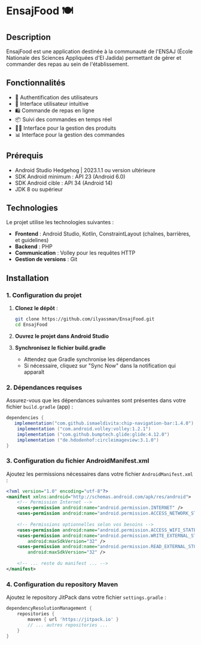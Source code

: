 # EnsajFood 🍽️

## Description
EnsajFood est une application destinée à la communauté de l'ENSAJ (École Nationale des Sciences Appliquées d'El Jadida) permettant de gérer et commander des repas au sein de l'établissement.

## Fonctionnalités
- 🔐 Authentification des utilisateurs
- 📱 Interface utilisateur intuitive
- 🛍️ Commande de repas en ligne
- 📦 Suivi des commandes en temps réel
- 👨‍💼 Interface pour la gestion des produits
- 📊 Interface pour la gestion des commandes

## Prérequis
- Android Studio Hedgehog | 2023.1.1 ou version ultérieure
- SDK Android minimum : API 23 (Android 6.0)
- SDK Android cible : API 34 (Android 14)
- JDK 8 ou supérieur

## Technologies
Le projet utilise les technologies suivantes :
- **Frontend** : Android Studio, Kotlin, ConstraintLayout (chaînes, barrières, et guidelines)
- **Backend** : PHP
- **Communication** : Volley pour les requêtes HTTP
- **Gestion de versions** : Git

## Installation

### 1. Configuration du projet

1. **Clonez le dépôt** :
   ```bash
   git clone https://github.com/ilyassman/EnsajFood.git
   cd EnsajFood
   ```

2. **Ouvrez le projet dans Android Studio**

3. **Synchronisez le fichier build.gradle**
   - Attendez que Gradle synchronise les dépendances
   - Si nécessaire, cliquez sur "Sync Now" dans la notification qui apparaît

### 2. Dépendances requises

Assurez-vous que les dépendances suivantes sont présentes dans votre fichier `build.gradle` (app) :

```gradle
dependencies {
   implementation("com.github.ismaeldivita:chip-navigation-bar:1.4.0")
    implementation ("com.android.volley:volley:1.2.1")
    implementation ("com.github.bumptech.glide:glide:4.12.0")
    implementation ("de.hdodenhof:circleimageview:3.1.0")
}
```

### 3. Configuration du fichier AndroidManifest.xml

Ajoutez les permissions nécessaires dans votre fichier `AndroidManifest.xml` :

```xml
<?xml version="1.0" encoding="utf-8"?>
<manifest xmlns:android="http://schemas.android.com/apk/res/android">
    <!-- Permission Internet -->
    <uses-permission android:name="android.permission.INTERNET" />
    <uses-permission android:name="android.permission.ACCESS_NETWORK_STATE" />
    
    <!-- Permissions optionnelles selon vos besoins -->
    <uses-permission android:name="android.permission.ACCESS_WIFI_STATE" />
    <uses-permission android:name="android.permission.WRITE_EXTERNAL_STORAGE" 
        android:maxSdkVersion="32" />
    <uses-permission android:name="android.permission.READ_EXTERNAL_STORAGE" 
        android:maxSdkVersion="32" />
    
    <!-- ... reste du manifest ... -->
</manifest>
```

### 4. Configuration du repository Maven

Ajoutez le repository JitPack dans votre fichier `settings.gradle` :

```gradle
dependencyResolutionManagement {
    repositories {
        maven { url 'https://jitpack.io' }
        // ... autres repositories ...
    }
}
```




